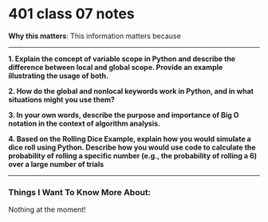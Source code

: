 # 401 class 07 notes

**Why this matters**: This information matters because 

------------------------------------


**1. Explain the concept of variable scope in Python and describe the difference between local and global scope. Provide an example illustrating the usage of both.**




**2. How do the global and nonlocal keywords work in Python, and in what situations might you use them?**



**3. In your own words, describe the purpose and importance of Big O notation in the context of algorithm analysis.**



**4. Based on the Rolling Dice Example, explain how you would simulate a dice roll using Python. Describe how you would use code to calculate the probability of rolling a specific number (e.g., the probability of rolling a 6) over a large number of trials**



------------------------------------
### Things I Want To Know More About:
Nothing at the moment!
